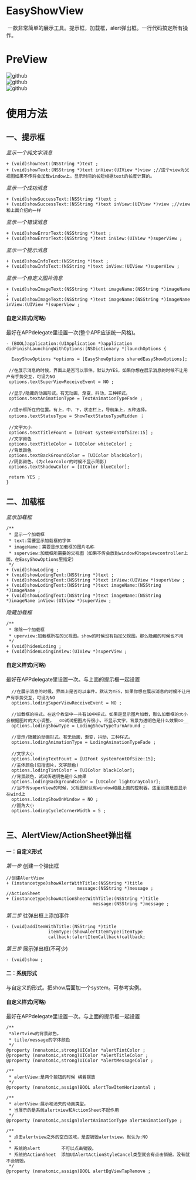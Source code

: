 # EasyShowView 
  一款非常简单的展示工具。提示框，加载框，alert弹出框。一行代码搞定所有操作。
  
 
# PreView

![github](https://github.com/chenliangloveyou/EasyShowView/blob/master/show_preview/preview_text.gif "github")  
![github](https://github.com/chenliangloveyou/EasyShowView/blob/master/show_preview/preview_loding.gif "github")  
![github](https://github.com/chenliangloveyou/EasyShowView/blob/master/show_preview/preview_alert.gif "github")  


# 使用方法

## 一、提示框


_显示一个纯文字消息_

 ```
+ (void)showText:(NSString *)text ;
+ (void)showText:(NSString *)text inView:(UIView *)view ;//这个view为父视图如果不传将会加载window上。显示时间的长短根据text的长度计算的。
```
_显示一个成功消息_
```
+ (void)showSuccessText:(NSString *)text ;
+ (void)showSuccessText:(NSString *)text inView:(UIView *)view ;//view和上面介绍的一样
```
_显示一个错误消息_
```
+ (void)showErrorText:(NSString *)text ;
+ (void)showErrorText:(NSString *)text inView:(UIView *)superView ;
```
_显示一个提示消息_
```
+ (void)showInfoText:(NSString *)text ;
+ (void)showInfoText:(NSString *)text inView:(UIView *)superView ;
```
_显示一个自定义图片消息_
```
+ (void)showImageText:(NSString *)text imageName:(NSString *)imageName ;
+ (void)showImageText:(NSString *)text imageName:(NSString *)imageName inView:(UIView *)superView ;
```

#### 自定义样式(可略)

最好在APPdelegate里设置一次(整个APP应该统一风格)。
 ```
 - (BOOL)application:(UIApplication *)application didFinishLaunchingWithOptions:(NSDictionary *)launchOptions {
    
   EasyShowOptions *options = [EasyShowOptions sharedEasyShowOptions];
    
  //在展示消息的时候，界面上是否可以事件。默认为YES，如果你想在展示消息的时候不让用户有手势交互，可设为NO
  options.textSuperViewReceiveEvent = NO ;

  //显示/隐藏的动画形式。有无动画，渐变，抖动，三种样式。
  options.textAnimationType = TextAnimationTypeFade ;

  //提示框所在的位置。有上，中，下，状态栏上，导航条上，五种选择。
  options.textStatusType = ShowTextStatusTypeMidden ；

  //文字大小
  options.textTitleFount = [UIFont systemFontOfSize:15] ;
  //文字颜色
  options.textTitleColor = [UIColor whiteColor] ;
  //背景颜色
  options.textBackGroundColor = [UIColor blackColor];
  //阴影颜色。(为clearcolor的时候不显示阴影)
  options.textShadowColor = [UIColor blueColor];

  return YES ;
}
```




## 二、加载框

_显示加载框_
```
/**
 * 显示一个加载框
 * text:需要显示加载框的字体
 * imageName：需要显示加载框的图片名称
 * superview:加载框所需要的父视图（如果不传会放到window和topviewcontroller上面，在EasyShowOptions里指定）
 */
+ (void)showLoding ;
+ (void)showLodingText:(NSString *)text ;
+ (void)showLodingText:(NSString *)text inView:(UIView *)superView ;
+ (void)showLodingText:(NSString *)text imageName:(NSString *)imageName ;
+ (void)showLodingText:(NSString *)text imageName:(NSString *)imageName inView:(UIView *)superView ;

```
_隐藏加载框_
```
/**
 * 移除一个加载框
 * uperview:加载框所在的父视图。show的时候没有指定父视图。那么隐藏的时候也不用
 */
+ (void)hidenLoding ;
+ (void)hidenLoingInView:(UIView *)superView ;

```

#### 自定义样式(可略)
最好在APPdelegate里设置一次。与上面的提示框一起设置
```
  //在展示消息的时候，界面上是否可以事件。默认为YES，如果你想在展示消息的时候不让用户有手势交互，可设为NO
  options.lodingSuperViewReceiveEvent = NO ;

  //加载框的样式。在这个枚举中一共有10中样式。如果是显示图片加载，那么加载框的大小会根据图片的大小调整。__☺☺试试把图片传很小，不显示文字，背景为透明色是什么效果☺☺__
  options.lodingShowType = LodingShowTypeTurnAround ;

  //显示/隐藏的动画形式。有无动画，渐变，抖动，三种样式。
  options.lodingAnimationType = LodingAnimationTypeFade ;

  //文字大小
  options.lodingTextFount = [UIFont systemFontOfSize:15];
  //主体颜色(包括图片，文字颜色)
  options.lodingTintColor = [UIColor blackColor];
  //背景颜色，试试传透明色是什么效果
  options.lodingBackgroundColor = [UIColor lightGrayColor];
  //当不传superView的时候，父视图默认有window和最上面的控制器。这里设置是否显示在wind上
  options.lodingShowOnWindow = NO ;
  //圆角大小
  options.lodingCycleCornerWidth = 5 ;
  
```

## 三、AlertView/ActionSheet弹出框

#### 一：自定义形式

_第一步_
创建一个弹出框
```
//创建AlertView
+ (instancetype)showAlertWithTitle:(NSString *)title
                           message:(NSString *)message ;
//ActionSheet
+ (instancetype)showActionSheetWithTitle:(NSString *)title
                                 message:(NSString *)message ;
```
_第二步_ 往弹出框上添加事件
```
- (void)addItemWithTitle:(NSString *)title
                itemType:(ShowAlertItemType)itemType
                callback:(alertItemCallback)callback;
```
_第三步_ 展示弹出框(不可少)
```
- (void)show ;
```
#### 二：系统形式
与自定义的形式。把show后面加一个system。可参考实例。

#### 自定义样式(可略)
最好在APPdelegate里设置一次。与上面的提示框一起设置
```
/**
 *alertview的背景颜色。
 * title/message的字体颜色
 */
@property (nonatomic,strong)UIColor *alertTintColor ;
@property (nonatomic,strong)UIColor *alertTitleColor ;
@property (nonatomic,strong)UIColor *alertMessageColor ;

/**
 * alertView:是两个按钮的时候 横着摆放
 */
@property (nonatomic,assign)BOOL alertTowItemHorizontal ;

/**
 * alertView:展示和消失的动画类型。
 * 当展示的是系统alertview和ActionSheet不起作用
 */
@property (nonatomic,assign)alertAnimationType alertAnimationType ;

/**
 * 点击alertview之外的空白区域，是否销毁alertview。默认为:NO
 *
 * 系统的alert        不可以点击销毁。
 * 系统的ActionSheet  添加UIAlertActionStyleCancel类型就会有点击销毁。没有就不会销毁。
 */
@property (nonatomic,assign)BOOL alertBgViewTapRemove ;
```












